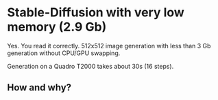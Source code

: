 # Stable-Diffusion with very low memory (2.9 Gb)

Yes. You read it correctly. 512x512 image generation with less than 3 Gb generation without CPU/GPU swapping.

Generation on a Quadro T2000 takes about 30s (16 steps).

## How and why?